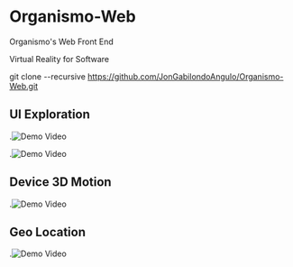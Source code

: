 # Organismo-Web
Organismo's Web Front End

Virtual Reality for Software


git clone --recursive https://github.com/JonGabilondoAngulo/Organismo-Web.git

UI Exploration
-
.![Demo Video](https://j.gifs.com/zm2J1Y.gif)

.![Demo Video](https://j.gifs.com/k5Jv1Y.gif)

Device 3D Motion
-
.![Demo Video](https://j.gifs.com/wjYLBm.gif)

Geo Location
-
.![Demo Video](https://j.gifs.com/nZMyvY.gif)

